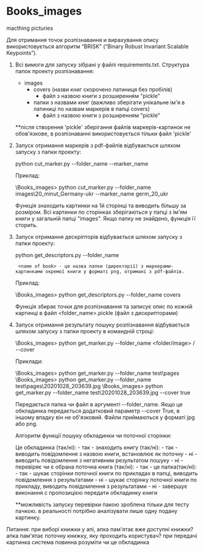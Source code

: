 # Books_images
 macthing picturies
 
 Для отримання точок розпізнавання и вирахування опису використовується алгоритм “BRISK” (“Binary Robust Invariant Scalable Keypoints”).


1. Всі вимоги для запуску зібрані у файлі requirements.txt.
	Структура папок проекту розпізнавання:
	- images
		- covers (назви книг скорочено латиниця без пробілів)
			- файл з назвою книги з розширенням "pickle"
		- папки з назвами книг (важливо зберігати унікальне ім'я в латиниці по назвам маркерів в папці covers)
			- файл з назвою книги з розширенням "pickle"

	**після створення 'pickle' зберігання файлів маркерів-картинок не обов'язкове, в розпізнаванні використовується тільки файл 'pickle'
	
2. Запуск отримання маркерів з pdf-файлів відбувається шляхом запуску з папки проекту:

    python cut_marker.py --folder_name <folder includes pdf pages> --marker_name <short name of book>
    
    Приклад:
    
    \Books_images> python cut_marker.py --folder_name images\20_minut_Germany-ukr --marker_name germ_20_ukr
    
    Функція знаходить картинки на 1й сторінці та виводить більшу за розміром. Всі картинки по сторінках
    зберігаються у папці з ім'ям книги у загальній папці "images". Якщо папку не знайдено, функція її сторить.

3. Запуск отримання дескріпторів відбувається шляхом запуску з папки проекту:

	python get_descriptors.py --folder_name <name of book>

		<name of book> - це назва папки (директорії) з маркерами-картинками окремої книги у форматі png, отримані з pdf-файлів.

	Приклад:

	\Books_images> python get_descriptors.py --folder_name covers

	Функція збирає точки для розпізнавання та записує опис по кожній картинці в файл <folder_name>.pickle (файл з дескрипторами)


3. Запуск отримання результату пошуку розпізнавання відбувається шляхом запуску з папки проекту в командній строці:

	\Books_images> python get_marker.py --folder_name <folder/image> / --cover <true>

	
	Приклади:

	\Books_images> python get_marker.py --folder_name test\pages
	\Books_images> python get_marker.py --folder_name test\pages\20201028_203639.jpg
	\Books_images> python get_marker.py --folder_name test\20201028_203639.jpg --cover true


	Передається папка чи файл в аргументі --folder_name. Якщо це обкладинка передається додатковий параметр --cover True, в іншому впадку він не об'язковий.
	Файли приймаються у форматі jpg або png.

	Алгоритм функції пошуку обкладинки чи поточної сторінки:

	Це обкладинка (так/ні):
		- так - знаходить книгу (так/ні):
			- так - виводить повідомлення з назвою книги, встановлює як поточну
			- ні - виводить повідомлення з негативним результатом пошуку
		- ні - перевіряє чи є обрана поточна книга (так/ні):
			- так - це папка(так/ні):
				- так - шукає сторінки поточної книги по прикладах в папці, виводить повідомлення з результатами
				- ні - шукає сторінку поточної книги по прикладу, виводить повідомлення з результатами
			- ні - завершує виконання с пропозицією передати обкладинку книги
	
	**можливість запуску перевірки пакою зроблена тільки для тесту пачкою. в реальності потрібно аналізувати лише одну подану картинку.




Питання:
при виборі книжки у апі, апка пам'ятає вже доступні книжки?
апка пам'ятає поточну книжку, яку проходить користувач?
при передачі картинка система повинна розуміти чи це обкладинка
